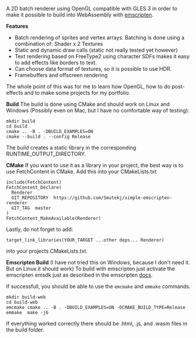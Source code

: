 A 2D batch renderer using OpenGL compatible with GLES 3 in order to make it possible to build into WebAssembly with [emscripten](https://emscripten.org/).

**Features**

  - Batch rendering of sprites and vertex arrays. Batching is done using a combination of: Shader x 2 Textures
  - Static and dynamic draw calls (static not really tested yet however)
  - Text rendering based on FreeType2 using character SDFs makes it easy to add effects like borders to text.
  - Can choose data format of textures, so it is possible to use HDR.
  - Framebuffers and offscreen rendering

   
The whole point of this was for me to learn how OpenGL, how to do post-effects and to make some projects for my portfolio.

**Build**
The build is done using CMake and should work on Linux and Windows (Possibly even on Mac, but I have no comfortable way of testing):

```
mkdir build
cd build
cmake .. -B . -DBUILD_EXAMPLES=ON
cmake --build . --config Release 
```
The build creates a static library in the corresponding RUNTIME_OUTPUT_DIRECTORY.

**CMake**
If you want to use it as a library in your project, the best way is to use FetchContent in CMake.
Add this into your CMakeLists.txt
```
include(FetchContent)
FetchContent_Declare(
  Renderer
  GIT_REPOSITORY  https://github.com/Smutekj/simple-emscripten-renderer
  GIT_TAG  master 
)
FetchContent_MakeAvailable(Renderer)
```

Lastly, do not forget to add:
```
target_link_libraries(YOUR_TARGET ...other deps... Renderer) 
```
into your projects CMakeLists.txt.


**Emscripten Build**
(I have not tried this on Windows, because I don't need it. But on Linux it should work)
To build with emscripten just activate the emscripten emsdk just as described in the emscripten [docs](https://emscripten.org/docs/getting_started/downloads.html).  

If successfull, you should be able to use the `emcmake` and `emmake` commands.
```
mkdir build-web
cd build-web
emcmake cmake .. -B . -DBUILD_EXAMPLES=ON -DCMAKE_BUILD_TYPE=Release
emmake  make -j6
```
If everything worked correctly there should be .html, .js, and .wasm files in the build folder. 

